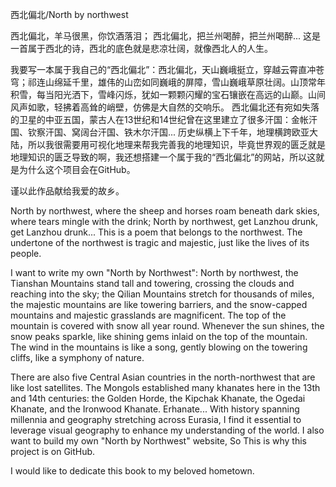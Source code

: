 西北偏北/North by northwest

西北偏北，羊马很黑，你饮酒落泪；
西北偏北，把兰州喝醉，把兰州喝醉...
这是一首属于西北的诗，西北的底色就是悲凉壮阔，就像西北人的人生。

我要写一本属于我自己的“西北偏北”：西北偏北，天山巍峨挺立，穿越云霄直冲苍穹；祁连山绵延千里，雄伟的山峦如同巍峨的屏障，雪山巍峨草原壮阔。山顶常年积雪，每当阳光洒下，雪峰闪烁，犹如一颗颗闪耀的宝石镶嵌在高远的山巅。山间风声如歌，轻拂着高耸的峭壁，仿佛是大自然的交响乐。
西北偏北还有宛如失落的卫星的中亚五国，蒙古人在13世纪和14世纪曾在这里建立了很多汗国：金帐汗国、钦察汗国、窝阔台汗国、铁木尔汗国...
历史纵横上下千年，地理横跨欧亚大陆，所以我很需要用可视化地理来帮我完善我的地理知识，毕竟世界观的匮乏就是地理知识的匮乏导致的啊，我还想搭建一个属于我的“西北偏北”的网站，所以这就是为什么这个项目会在GitHub。

谨以此作品献给我爱的故乡。

North by northwest, where the sheep and horses roam beneath dark skies, where tears mingle with the drink;
North by northwest, get Lanzhou drunk, get Lanzhou drunk...
This is a poem that belongs to the northwest. The undertone of the northwest is tragic and majestic, just like the lives of its people.

I want to write my own "North by Northwest": North by northwest, the Tianshan Mountains stand tall and towering, crossing the clouds and reaching into the sky; the Qilian Mountains stretch for thousands of miles, the majestic mountains are like towering barriers, and the snow-capped mountains and majestic grasslands are magnificent. The top of the mountain is covered with snow all year round. Whenever the sun shines, the snow peaks sparkle, like shining gems inlaid on the top of the mountain. The wind in the mountains is like a song, gently blowing on the towering cliffs, like a symphony of nature.

There are also five Central Asian countries in the north-northwest that are like lost satellites. The Mongols established many khanates here in the 13th and 14th centuries: the Golden Horde, the Kipchak Khanate, the Ogedai Khanate, and the Ironwood Khanate. Erhanate...
With history spanning millennia and geography stretching across Eurasia, I find it essential to leverage visual geography to enhance my understanding of the world. I also want to build my own "North by Northwest" website, So This is why this project is on GitHub.

I would like to dedicate this book to my beloved hometown.
